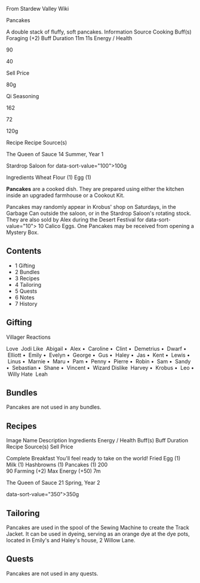 From Stardew Valley Wiki

Pancakes

A double stack of fluffy, soft pancakes. Information Source Cooking Buff(s) Foraging (+2) Buff Duration 11m 11s Energy / Health

90

40

Sell Price

80g

Qi Seasoning

162

72

120g

Recipe Recipe Source(s)

The Queen of Sauce 14 Summer, Year 1

Stardrop Saloon for data-sort-value="100"&gt;100g

Ingredients Wheat Flour (1) Egg (1)

**Pancakes** are a cooked dish. They are prepared using either the kitchen inside an upgraded farmhouse or a Cookout Kit.

Pancakes may randomly appear in Krobus' shop on Saturdays, in the Garbage Can outside the saloon, or in the Stardrop Saloon's rotating stock. They are also sold by Alex during the Desert Festival for data-sort-value="10"&gt; 10 Calico Eggs. One Pancakes may be received from opening a Mystery Box.

## Contents

- 1 Gifting
- 2 Bundles
- 3 Recipes
- 4 Tailoring
- 5 Quests
- 6 Notes
- 7 History

## Gifting

Villager Reactions

Love  Jodi Like  Abigail •  Alex •  Caroline •  Clint •  Demetrius •  Dwarf •  Elliott •  Emily •  Evelyn •  George •  Gus •  Haley •  Jas •  Kent •  Lewis •  Linus •  Marnie •  Maru •  Pam •  Penny •  Pierre •  Robin •  Sam •  Sandy •  Sebastian •  Shane •  Vincent •  Wizard Dislike  Harvey •  Krobus •  Leo •  Willy Hate  Leah

## Bundles

Pancakes are not used in any bundles.

## Recipes

Image Name Description Ingredients Energy / Health Buff(s) Buff Duration Recipe Source(s) Sell Price

Complete Breakfast You'll feel ready to take on the world! Fried Egg (1) Milk (1) Hashbrowns (1) Pancakes (1) 200  
90 Farming (+2) Max Energy (+50) 7m

The Queen of Sauce 21 Spring, Year 2

data-sort-value="350"&gt;350g

## Tailoring

Pancakes are used in the spool of the Sewing Machine to create the Track Jacket. It can be used in dyeing, serving as an orange dye at the dye pots, located in Emily's and Haley's house, 2 Willow Lane.

## Quests

Pancakes are not used in any quests.